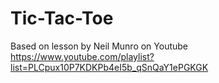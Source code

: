 # Tic-Tac-Toe

Based on lesson by Neil Munro on Youtube
https://www.youtube.com/playlist?list=PLCpux10P7KDKPb4eI5b_qSnQaY1ePGKGK
